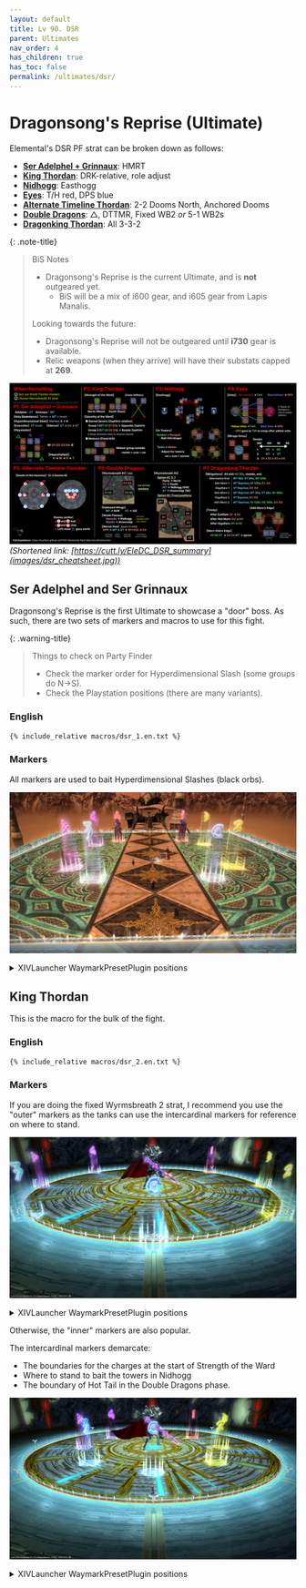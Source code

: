 ```yaml
---
layout: default
title: Lv 90. DSR
parent: Ultimates
nav_order: 4
has_children: true
has_toc: false
permalink: /ultimates/dsr/
---
```


# Dragonsong's Reprise (Ultimate)

Elemental's DSR PF strat can be broken down as follows:

- [**Ser Adelphel + Grinnaux**](en/01_adelphel_and_grinnaux.md): HMRT
- [**King Thordan**](en/02_thordan.md): DRK-relative, role adjust
- [**Nidhogg**](en/03_nidhogg.md): Easthogg
- [**Eyes**](en/04_eyes.md): T/H red, DPS blue
- [**Alternate Timeline Thordan**](en/05_alternate_thordan.md): 2-2 Dooms North, Anchored Dooms
- [**Double Dragons**](en/06_double_dragons.md): △, DTTMR, Fixed WB2 *or* 5-1 WB2s
- [**Dragonking Thordan**](en/07_dragonking_thordan.md): All 3-3-2

{: .note-title}
> BiS Notes
>
> - Dragonsong's Reprise is the current Ultimate, and is **not** outgeared yet.
>   - BiS will be a mix of i600 gear, and i605 gear from Lapis Manalis.
>
> Looking towards the future:
>
> - Dragonsong's Reprise will not be outgeared until **i730** gear is available.
> - Relic weapons (when they arrive) will have their substats capped at **269**.

![](images/dsr_cheatsheet.jpg)
*(Shortened link: [https://cutt.ly/EleDC_DSR_summary](images/dsr_cheatsheet.jpg))*

## Ser Adelphel and Ser Grinnaux

Dragonsong's Reprise is the first Ultimate to showcase a "door" boss. As such, there are two sets of markers and macros to use for this fight.

{: .warning-title}
> Things to check on Party Finder
>
> - Check the marker order for Hyperdimensional Slash (some groups do N→S).
> - Check the Playstation positions (there are many variants).

### English

```
{% include_relative macros/dsr_1.en.txt %}
```

### Markers

All markers are used to bait Hyperdimensional Slashes (black orbs).

![](images/markers_1.jpg)
<details markdown=block>
<summary>XIVLauncher WaymarkPresetPlugin positions</summary>

```json
{"Name":"Adelphel and Grinnaux","MapID":788,"A":{"X":93.015,"Y":0.0,"Z":89.036,"ID":0,"Active":true},"B":{"X":110.964,"Y":0.0,"Z":93.015,"ID":1,"Active":true},"C":{"X":106.985,"Y":0.0,"Z":110.964,"ID":2,"Active":true},"D":{"X":89.036,"Y":0.0,"Z":106.985,"ID":3,"Active":true},"One":{"X":106.985,"Y":0.0,"Z":89.036,"ID":4,"Active":true},"Two":{"X":110.964,"Y":0.0,"Z":106.985,"ID":5,"Active":true},"Three":{"X":93.015,"Y":0.0,"Z":110.964,"ID":6,"Active":true},"Four":{"X":89.036,"Y":0.0,"Z":93.015,"ID":7,"Active":true}}
```

</details>

## King Thordan

This is the macro for the bulk of the fight.

### English

```
{% include_relative macros/dsr_2.en.txt %}
```

### Markers

If you are doing the fixed Wyrmsbreath 2 strat, I recommend you use the "outer" markers as the tanks can use the intercardinal markers for reference on where to stand.

![](images/markers_outer.jpg)
<details markdown=block>
<summary>XIVLauncher WaymarkPresetPlugin positions</summary>

```json
{"Name":"Dragonsong's Reprise (Outer)","MapID":788,"A":{"X":100.0,"Y":0.0,"Z":79.0,"ID":0,"Active":true},"B":{"X":121.0,"Y":0.0,"Z":100.0,"ID":1,"Active":true},"C":{"X":100.0,"Y":0.0,"Z":121.0,"ID":2,"Active":true},"D":{"X":79.0,"Y":0.0,"Z":100.0,"ID":3,"Active":true},"One":{"X":114.849,"Y":0.0,"Z":85.151,"ID":4,"Active":true},"Two":{"X":114.849,"Y":0.0,"Z":114.849,"ID":5,"Active":true},"Three":{"X":85.151,"Y":0.0,"Z":114.849,"ID":6,"Active":true},"Four":{"X":85.151,"Y":0.0,"Z":85.151,"ID":7,"Active":true}}
```

</details>

Otherwise, the "inner" markers are also popular.

The intercardinal markers demarcate:

- The boundaries for the charges at the start of Strength of the Ward
- Where to stand to bait the towers in Nidhogg
- The boundary of Hot Tail in the Double Dragons phase.

![](images/markers_inner.jpg)
<details markdown=block>
<summary>XIVLauncher WaymarkPresetPlugin positions</summary>

```json
{"Name":"Dragonsong's Reprise (Inner)","MapID":788,"A":{"X":100.0,"Y":0.0,"Z":87.0,"ID":0,"Active":true},"B":{"X":113.0,"Y":0.0,"Z":100.0,"ID":1,"Active":true},"C":{"X":100.0,"Y":0.0,"Z":113.0,"ID":2,"Active":true},"D":{"X":87.0,"Y":0.0,"Z":100.0,"ID":3,"Active":true},"One":{"X":109.192,"Y":0.0,"Z":90.807,"ID":4,"Active":true},"Two":{"X":109.192,"Y":0.0,"Z":109.192,"ID":5,"Active":true},"Three":{"X":90.807,"Y":0.0,"Z":109.192,"ID":6,"Active":true},"Four":{"X":90.807,"Y":0.0,"Z":90.807,"ID":7,"Active":true}}
```

</details>
